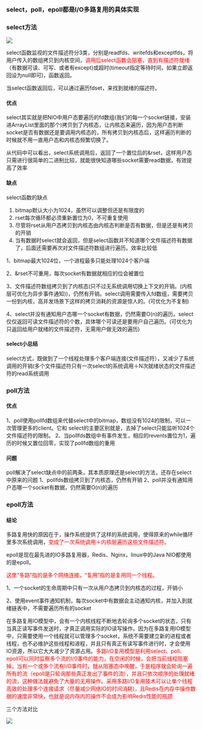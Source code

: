 ### select，poll，epoll都是I/O多路复用的具体实现

### select方法

![](images/11.select方法.jpg)

select函数监视的文件描述符分3类，分别是readfds、writefds和exceptfds，将用户传入的数组拷贝到内核空间，<font color = 'red'>调用后select函数会阻塞，直到有描述符就绪</font>（有数据可读、可写、或者有except)或超时(timeout指定等待时间，如果立即返回设为null即可)，函数返回。

当select函数返回后，可以通过遍历fdset，来找到就绪的描述符。

#### 优点

select其实就是把NIO中用户态要遍历的fd数组(我们的每一个socket链接，安装进ArrayList里面的那个)拷贝到了内核态，让内核态来遍历，因为用户态判断socket是否有数据还是要调用内核态的，所有拷贝到内核态后，这样遍历判断的时候就不用一直用户态和内核态频繁切换了。

从代码中可以看出，select系统调用后，返回了一个置位后的&rset，这样用户态只需进行很简单的二进制比较，就能很快知道哪些socket需要read数据，有效提高了效率

#### 缺点

select函数的缺点
1. bitmap默认大小为1024，虽然可以调整但还是有限度的
2. rset每次循环都必须重新置位为0，不可重复使用
3. 尽管将rset从用户态拷贝到内核态由内核态判断是否有数据，但是还是有拷贝的开销
4. 当有数据时select就会返回，但是select函数并不知道哪个文件描述符有数据了，后面还需要再次对文件描述符数组进行遍历。效率比较低

1、bitmap最大1024位，一个进程最多只能处理1024个客户端

2、&rset不可重用，每次socket有数据就相应的位会被置位

3、文件描述符数组拷贝到了内核态(只不过无系统调用切换上下文的开销。(内核层可优化为异步事件通知))，仍然有开销。select调用需要传入fd数组，需要拷贝一份到内核，高并发场景下这样的拷贝消耗的资源是惊人的。(可优化为不复制)

4、select并没有通知用户态哪一个socket有数据，仍然需要O(n)的遍历。select仅仅返回可读文件描述符的个数，具体哪个可读还是要用户自己遍历。(可优化为只返回给用户就绪的文件描述符，无需用户做无效的遍历)

#### select小总结

select方式，既做到了一个线程处理多个客户端连接(文件描述符），又减少了系统调用的开销(多个文件描述符只有一次select的系统调用＋N次就绪状态的文件描述符的read系统调用

### poll方法

#### 优点

1、poll使用pollfd数组来代替select中的bitmap，数组没有1024的限制，可以一次管理更多的client。它和 select的主要区别就是，去掉了select只能监听1024个文件描述符的限制。
2、当pollfds数组中有事件发生，相应的revents置位为1，遍历的时候又置位回零，实现了pollfd数组的重用

#### 问题

poll解决了select缺点中的前两条，其本质原理还是select的方法，还存在select中原来的问题
1、pollfds数组拷贝到了内核态，仍然有开销
2、poll并没有通知用户态哪一个socket有数据，仍然需要O(n)的遍历

### epoll方法

#### 结论

多路复用快的原因在于，操作系统提供了这样的系统调用，使得原来的while循环里多次系统调用，<font color = 'red'>变成了一次系统调用＋内核层遍历这些文件描述符。</font>

epoll是现在最先进的IO多路复用器，Redis、Nginx，linux中的Java NIO都使用的是epoll。

<font color = 'red'>这里“多路”指的是多个网络连接，“复用”指的是复用同一个线程。</font>

1、一个socket的生命周期中只有一次从用户态拷贝到内核态的过程，开销小

2、使用event事件通知机制，每次socket中有数据会主动通知内核，并加入到就绪链表中，不需要遍历所有的socket

在多路复用IO模型中，会有一个内核线程不断地去轮询多个socket的状态，只有当真正读写事件发送时，才真正调用实际的IO读写操作。因为在多路复用IO模型中，只需要使用一个线程就可以管理多个socket，系统不需要建立新的进程或者线程，也不必维护这些线程和进程，并且只有真正有读写事件进行时，才会使用IO资源，所以它大大减少了资源占用。<font color = 'red'>多路I/O复用模型是利用select、poll、epoll可以同时监察多个流的I/0事件的能力，在空闲的时候，会把当前线程阻塞掉，当有一个或多个流有I/O事件时，就从阻塞态中唤醒，于是程序就会轮询一遍所有的流</font><font color = 'red'>（epoll是只轮询那些真正发出了事件的流），</font><font color = 'red'>并且只依次顺序的处理就绪的流，这种做法就避免了大量的无用操作。采用多路I/О复用技术可以让单个线程高效的处理多个连接请求（尽量减少网络IO的时间消耗)，且Redis在内存中操作数据的速度非常快，也就是说内存内的操作不会成为影响Redis性能的瓶颈</font>

三个方法对比

![](images/12.三个方法对比.jpg)

